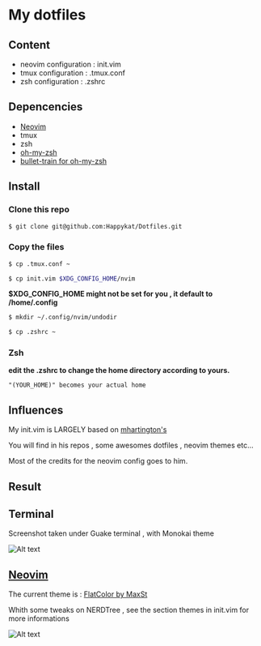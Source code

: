 # My dotfiles

## Content

 * neovim configuration : init.vim
 * tmux configuration   : .tmux.conf
 * zsh configuration    : .zshrc


## Depencencies

 * [Neovim](https://github.com/neovim/neovim)
 * tmux
 * zsh
 * [oh-my-zsh](https://github.com/robbyrussell/oh-my-zsh)
 * [bullet-train for oh-my-zsh](https://github.com/caiogondim/bullet-train-oh-my-zsh-theme)

## Install

### Clone this repo 

```sh
$ git clone git@github.com:Happykat/Dotfiles.git
```

### Copy the files

```sh
$ cp .tmux.conf ~
```

```sh
$ cp init.vim $XDG_CONFIG_HOME/nvim
```

**$XDG_CONFIG_HOME might not be set for you , it default to /home/.config**

```sh
$ mkdir ~/.config/nvim/undodir
```

```sh
$ cp .zshrc ~
```

### Zsh

**edit the .zshrc to change the home directory according to yours.**

``` "(YOUR_HOME)" becomes your actual home ```


## Influences

My init.vim is LARGELY based on [mhartington's](https://github.com/mhartington)

You will find in his repos , some awesomes dotfiles , neovim themes etc...

Most of the credits for the neovim config goes to him.

## Result

## Terminal

Screenshot taken under Guake terminal , with Monokai theme

![Alt text](img/terminal.png?raw=true "Title")

## [Neovim](https://github.com/neovim/neovim)

The current theme is : [FlatColor by MaxSt](https://github.com/MaxSt/FlatColor)

Whith some tweaks on NERDTree , see the section themes in init.vim for more informations

![Alt text](img/neovim.png?raw=true "Title")
